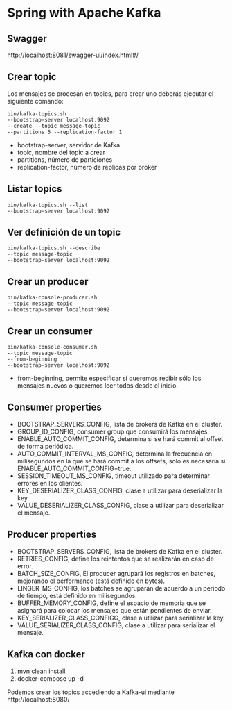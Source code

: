 # Spring with Apache Kafka

## Swagger
http://localhost:8081/swagger-ui/index.html#/

## Crear topic
Los mensajes se procesan en topics, para crear uno deberás ejecutar el siguiente comando:
````
bin/kafka-topics.sh 
--bootstrap-server localhost:9092
--create --topic message-topic
--partitions 5 --replication-factor 1
````

- bootstrap-server, servidor de Kafka
- topic, nombre del topic a crear
- partitions, número de particiones
- replication-factor, número de réplicas por broker


## Listar topics
````
bin/kafka-topics.sh --list
--bootstrap-server localhost:9092
````

## Ver definición de un topic
````
bin/kafka-topics.sh --describe
--topic message-topic
--bootstrap-server localhost:9092
````

## Crear un producer
````
bin/kafka-console-producer.sh 
--topic message-topic
--bootstrap-server localhost:9092
````

## Crear un consumer
````
bin/kafka-console-consumer.sh 
--topic message-topic
--from-beginning
--bootstrap-server localhost:9092
````

- from-beginning, permite especificar si queremos recibir sólo los mensajes nuevos o queremos leer todos desde el inicio.

## Consumer properties

- BOOTSTRAP_SERVERS_CONFIG, lista de brokers de Kafka en el cluster.
- GROUP_ID_CONFIG, consumer group que consumirá los mensajes.
- ENABLE_AUTO_COMMIT_CONFIG, determina si se hará commit al offset de forma periódica.
- AUTO_COMMIT_INTERVAL_MS_CONFIG, determina la frecuencia en milisegundos en la que se hará commit a los offsets, solo es necesaria si ENABLE_AUTO_COMMIT_CONFIG=true.
- SESSION_TIMEOUT_MS_CONFIG, timeout utilizado para determinar errores en los clientes.
- KEY_DESERIALIZER_CLASS_CONFIG, clase a utilizar para deserializar la key.
- VALUE_DESERIALIZER_CLASS_CONFIG, clase a utilizar para deserializar el mensaje.

## Producer properties

- BOOTSTRAP_SERVERS_CONFIG, lista de brokers de Kafka en el cluster.
- RETRIES_CONFIG, define los reintentos que se realizarán en caso de error.
- BATCH_SIZE_CONFIG, El producer agrupará los registros en batches, mejorando el performance (está definido en bytes).
- LINGER_MS_CONFIG, los batches se agruparán de acuerdo a un periodo de tiempo, está definido en milisegundos.
- BUFFER_MEMORY_CONFIG, define el espacio de memoria que se asignará para colocar los mensajes que están pendientes de enviar.
- KEY_SERIALIZER_CLASS_CONFIGG, clase a utilizar para serializar la key.
- VALUE_SERIALIZER_CLASS_CONFIG, clase a utilizar para serializar el mensaje.

## Kafka con docker

1. mvn clean install
2. docker-compose up -d

Podemos crear los topics accediendo a Kafka-ui mediante http://localhost:8080/